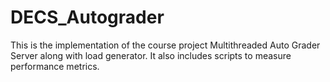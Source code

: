 # DECS_Autograder

This is the implementation of the course project Multithreaded Auto Grader Server along with load generator.
It also includes scripts to measure performance metrics.
